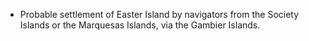 ﻿

-  Probable settlement of Easter Island by navigators from the Society Islands or the Marquesas Islands, via the Gambier Islands.
